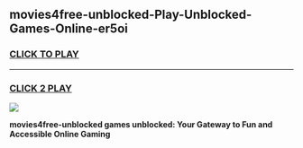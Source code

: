
## movies4free-unblocked-Play-Unblocked-Games-Online-er5oi
<h3>
<a href="https://premium76.site?title=movies4free-unblocked&ref=25A">CLICK TO PLAY</a></h3>
<hr>

<h3>
<a href="https://premium76.site?title=movies4free-unblocked&ref=25A">CLICK 2 PLAY</a>
  
</h3>

<a href="https://premium76.site?title=movies4free-unblocked&ref=25A"><img src="https://clearcache.store/games.png"></a>


**movies4free-unblocked games unblocked: Your Gateway to Fun and Accessible Online Gaming**
